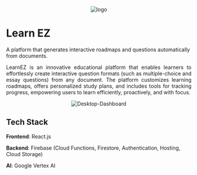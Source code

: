 <br/>

<p align="center">
  <img src="https://i.ibb.co/zhnB168b/logo.png" alt="logo" border="0">
</p>

<h1>Learn EZ</h1>
A platform that generates interactive roadmaps and questions automatically from documents.

<p align="justify">
LearnEZ is an innovative educational platform that enables learners to effortlessly create interactive question formats (such as multiple-choice and essay questions) from any document. The platform customizes learning roadmaps, offers personalized study plans, and includes tools for tracking progress, empowering users to learn efficiently, proactively, and with focus.
</p>

<p align="center">
	<img src="https://i.ibb.co/Q7q6FF04/Desktop-Dashboard.png" alt="Desktop-Dashboard" border="0">
</p>

## Tech Stack

**Frontend**: React.js

**Backend**: Firebase (Cloud Functions, Firestore, Authentication, Hosting, Cloud Storage)

**AI**: Google Vertex AI
